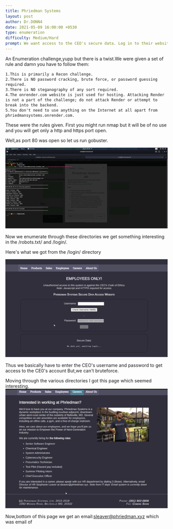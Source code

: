 ```yaml
---
title: Phriedman Systems
layout: post
author: Dr.DONN4
date: 2021-05-09 16:00:00 +0530
type: enumeration
difficulty: Medium/Hard
prompt: We want access to the CEO's secure data. Log in to their website using the CEO's account. https://phriedmansystems.onrender.com/
---
```


An Enumeration challenge,yupp but there is a twist.We were given a set of rule and damn you have to follow them:
```
1.This is primarily a Recon challenge.
2.There is NO password cracking, brute force, or password guessing required.
3.There is NO steganography of any sort required.
4.The onrender.com website is just used for hosting. Attacking Render is not a part of the challenge; do not attack Render or attempt to break into the backend.
5.You don't need to use anything on the Internet at all apart from phriedmansystems.onrender.com.
```
These were the rules given.
First you might run nmap but it will be of no use and you will get only a http and https port open.

Well,as port 80 was open so let us run gobuster.

![](/images/Phiredman1.png)

Now we enumerate through these directories we get something interesting in the /robots.txt/ and /login/.

Here's what we got from the /login/  directory

![](/images/Phriedman2.png)

Thus we basically have to enter the CEO's username and password to get access to the CE0's account
But,we can't bruteforce.

Moving through the various directories I got this page which seemed interesting.
![](/images/Phriedman3.png)

Now,bottom of this page we get an email:sleaver@phriedman.xyz which was email of 
